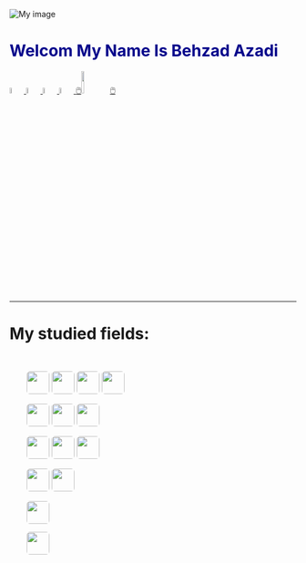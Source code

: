 ![My image](https://www.google.com/imgres?imgurl=https%3A%2F%2Fimg.freepik.com%2Ffree-photo%2Fabstract-grunge-decorative-relief-navy-blue-stucco-wall-texture-wide-angle-rough-colored-background_1258-28311.jpg%3Fw%3D2000&imgrefurl=https%3A%2F%2Fwww.freepik.com%2Ffree-photos-vectors%2Fbackground&tbnid=fJnogo37aL1wXM&vet=12ahUKEwiXsfKWw8n4AhWVt6QKHXHfAc4QMygNegUIARD1AQ..i&docid=bKJ3gdlWTtaNoM&w=2000&h=992&q=image%20background&ved=2ahUKEwiXsfKWw8n4AhWVt6QKHXHfAc4QMygNegUIARD1AQ)
<h1 style="color:darkblue">Welcom My Name Is Behzad Azadi</h1>
<div>
        <div class="row">
            <a href='mailto:behzad.azadi2693@gmail.com'> <img style='width:5%; height:5%' src="https://github.com/behzad-azadi2693/django_personal_portfolio/blob/main/assets/img/email.png"> </a>
            <a href='https://github.com/behzad-azadi2693/'> <img style='width:5%; height:5%' src="https://github.com/behzad-azadi2693/django_personal_portfolio/blob/main/assets/img/github.png"> </a>
            <a href='https://wa.me/+989032627632'> <img style='width:5%; height:5%' src="https://github.com/behzad-azadi2693/django_personal_portfolio/blob/main/assets/img/whatsapp.png"> </a>
            <a href='https://telegram.me/behzad_azadi2693'> <img style='width:5%; height:5%' src="https://github.com/behzad-azadi2693/django_personal_portfolio/blob/main/assets/img/telegram.png"> </a>
                <a href="https://github.com/behzad-azadi2693/django_personal_portfolio/raw/main/assets/file/behzad_azadi.pdf" download> 🖱️<img style='width:10%; height:10%' src="https://github.com/behzad-azadi2693/django_personal_portfolio/blob/main/assets/new/resume.png">🖱️ </a>
        </div>
</div>
<hr>
<h1>My studied fields:</h1>
<div style="background-image:rgba(0, 0, 0);padding: 10px;;">
    <div style="margin: 20px;">
        <p></p>
        <img style="height:40px; border-radius: .4em;" src="https://github.com/behzad-azadi2693/django_personal_portfolio/blob/main/assets/new/python.png" >
        <img style="height:40px; border-radius: .4em;" src="https://github.com/behzad-azadi2693/django_personal_portfolio/blob/main/assets/new/django.png" >
        <img style="height:40px; border-radius: .4em;" src="https://github.com/behzad-azadi2693/django_personal_portfolio/blob/main/assets/new/drf.png" >
        <img style="height:40px; border-radius: .4em;" src="https://github.com/behzad-azadi2693/django_personal_portfolio/blob/main/assets/new/fastapi.png" >
        <p></p>
        <img style="height:40px; border-radius: .4em;" src="https://github.com/behzad-azadi2693/django_personal_portfolio/blob/main/assets/new/postgres.png" >
        <img style="height:40px; border-radius: .4em;" src="https://github.com/behzad-azadi2693/django_personal_portfolio/blob/main/assets/new/mongo.png" >
        <img style="height:40px; border-radius: .4em;" src="https://github.com/behzad-azadi2693/django_personal_portfolio/blob/main/assets/new/redis.png" >
        <p></p>
        <img style="height:40px; border-radius: .4em;" src="https://github.com/behzad-azadi2693/django_personal_portfolio/blob/main/assets/new/linux.png" >
        <img style="height:40px; border-radius: .4em;" src="https://github.com/behzad-azadi2693/django_personal_portfolio/blob/main/assets/new/bash.png" >
        <img style="height:40px; border-radius: .4em;" src="https://github.com/behzad-azadi2693/django_personal_portfolio/blob/main/assets/new/docker.png" >
        <p></p>
        <img style="height:40px; border-radius: .4em;" src="https://github.com/behzad-azadi2693/django_personal_portfolio/blob/main/assets/new/devops.png" >
        <img style="height:40px; border-radius: .4em;" src="https://github.com/behzad-azadi2693/django_personal_portfolio/blob/main/assets/new/scrum.png" >
        <p></p>
        <img style="height:40px; border-radius: .4em;" src="https://github.com/behzad-azadi2693/django_personal_portfolio/blob/main/assets/new/git.png" >
        <p></p>
        <img style="height:40px; border-radius: .4em;" src="https://github.com/behzad-azadi2693/django_personal_portfolio/blob/main/assets/new/nginx.png" >
    </div>
</div>
